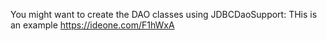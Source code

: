 You might want to create the DAO classes using JDBCDaoSupport:
THis is an example https://ideone.com/F1hWxA
